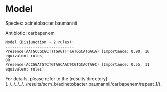 
# Model

Species: acinetobacter baumannii

Antibiotic: carbapenem

```
Model (Disjunction - 2 rules):
------------------------------
Presence(AATGCCGCGCTTTGAGTTTTATGGCATGACA) [Importance: 0.90, 16 equivalent rules]
OR
Presence(ACCGGATGTCTGTAGCAACTCGTGCACTAGC) [Importance: 0.55, 11 equivalent rules]

```

For details, please refer to the [results directory](../../../../../results/scm_b/acinetobacter baumannii/carbapenem/repeat_1/).

